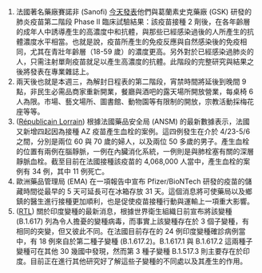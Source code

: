 1. 法國著名藥廠賽諾非 (Sanofi) [今天發表](https://bit.ly/3eS2bDm)他們與葛蘭素史克藥廠 (GSK) 研發的肺炎疫苗第二階段 Phase II 臨床試驗結果：該疫苗接種 2 劑後，在各年齡層的成年人中誘導產生的高濃度中和抗體，與那些已經感染過後的人所產生的抗體濃度水平相當。也就是說，疫苗所產生的免疫反應與自然感染後的免疫相同，尤其在青壯年齡層（18-59 歲）的濃度更高。另外對於已經感染過肺炎的人，只需注射單劑疫苗就足以產生高濃度的抗體。此階段的完整研究與結果之後將發表在專業雜誌上。
1. 兩天後也就是本週三，為解封日程表的第二階段，宵禁時間將延後到晚間 9 點，非民生必需品商家重新開業，餐廳與酒吧的露天場所開放營業，每桌椅 6 人為限。市場、藝文場所、圖書館、動物園等有限制的開放，宗教活動採梅花座等等。
1. ([Républicain Lorrain](https://bit.ly/3v80OWM)) 根據法國藥品安全局 (ANSM) 的最新數據表示，法國又新增四起因為接種 AZ 疫苗產生血栓的案例。這四例發生在介於 4/23-5/6 之間，分別是兩位 60 與 70 歲的婦人，以及兩位 50 多歲的男子。產生血栓的位置有兩例在腦靜脈，一例在內臟消化系統，一例則是與肺栓塞有關的深層靜脈血栓。截至目前在法國接種該疫苗的 4,068,000 人當中，產生血栓的案例有 34 例，其中 11 例死亡。
1. 歐洲藥品管理局 (EMA) 在一項報告中宣布 Pfizer/BioNTech 研發的疫苗的儲藏時間從最早的 5 天可延長可在冰箱存放 31 天。這個消息將可使藥局以及鄉鎮的醫生進行接種更加順利，也是促使疫苗接種行動與運輸上一項重大影響。
1. ([RTL](https://bit.ly/2SYnZVB)) 關於印度變種的最新消息，根據世界衛生組織日前宣布將該變種 (B.1.617) 列為令人擔憂的變種病毒，而事實上該變種存在於 3 個子變種，有相同的突變，但又彼此不同。在法國目前存在的 24 例印度變種確診病例當中，有 18 例來自於第二種子變種 (B.1.617.2)。B.1.617.1 與 B.1.617.2 這兩種子變種可在其他 30 幾國中發現，然而第 3 種子變種 B.1.517.3 則主要存在於印度。目前正在進行其他研究好了解這些子變種的不同處以及其產生的作用。
